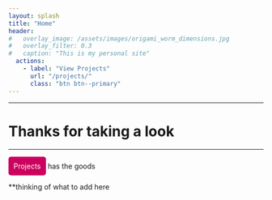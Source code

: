 ```yaml
---
layout: splash
title: "Home"
header:
#   overlay_image: /assets/images/origami_worm_dimensions.jpg
#   overlay_filter: 0.3
#   caption: "This is my personal site"
  actions:
    - label: "View Projects"
      url: "/projects/"
      class: "btn btn--primary"
---
```

 
---


# Thanks for taking a look
---

<a href="/projects/" style="display: inline-block; padding: 10px 10px; background-color:rgb(204, 0, 95); color: white; text-align: center; border-radius: 5px; text-decoration: none;">
  Projects
</a> has the goods


**thinking of what to add here